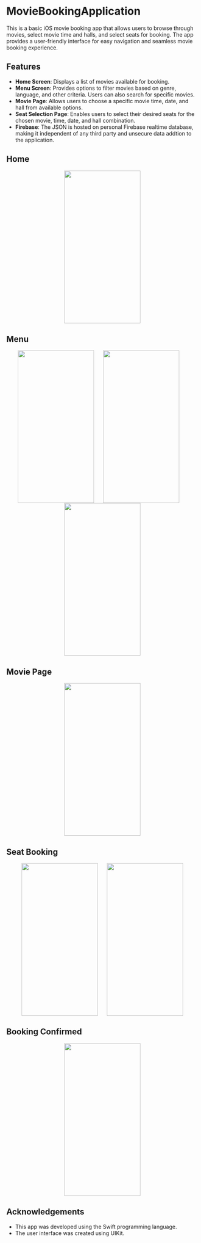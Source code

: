# MovieBookingApplication
This is a basic iOS movie booking app that allows users to browse through movies, select movie time and halls, and select seats for booking. The app provides a user-friendly interface for easy navigation and seamless movie booking experience.

## Features

- **Home Screen**: Displays a list of movies available for booking.
- **Menu Screen**: Provides options to filter movies based on genre, language, and other criteria. Users can also search for specific movies.
- **Movie Page**: Allows users to choose a specific movie time, date, and hall from available options.
- **Seat Selection Page**: Enables users to select their desired seats for the chosen movie, time, date, and hall combination.
- **Firebase**: The JSON is hosted on personal Firebase realtime database, making it independent of any third party and unsecure data addtion to the application.

<h2> Home </h2>
<p align="center">
<img src= "https://github.com/bh4v1-sh4rm4/MovieBookingApp/assets/77891389/b60177a9-fe6c-4549-9c57-de1c1ea3cb69" width="200" height="400" align="center"/>
</p>

<h2> Menu </h2>
<p align="center">
<img src="https://github.com/bh4v1-sh4rm4/MovieBookingApp/assets/77891389/2679f52a-348d-44cd-be85-ad0b5cfbd665" width="200" height="400" align="center"/>
  &nbsp;&nbsp;&nbsp;&nbsp;
  <img src="https://github.com/bh4v1-sh4rm4/MovieBookingApp/assets/77891389/abaf9830-077f-441a-8c93-bfa3b6f014dd" width="200" height="400" align="center"/>
  &nbsp;&nbsp;&nbsp;&nbsp;
  <img src="https://github.com/bh4v1-sh4rm4/MovieBookingApp/assets/77891389/51a97911-c847-48cf-8d79-55792da8d57c" width="200" height="400" align="center"/>
</p>

<h2> Movie Page </h2>
<p align="center">
<img src="https://github.com/bh4v1-sh4rm4/MovieBookingApp/assets/77891389/3955ab30-2c63-4330-a832-32c206351a0d" width="200" height="400" align="center"/>


<h2> Seat Booking </h2>
<p align="center">
<img src="https://github.com/bh4v1-sh4rm4/MovieBookingApp/assets/77891389/a74a87b7-35b1-4cb0-9f42-73a7192cdfe6" width="200" height="400" align="center"/>
  &nbsp;&nbsp;&nbsp;&nbsp;
  <img src="https://github.com/bh4v1-sh4rm4/MovieBookingApp/assets/77891389/04e8d8bf-e8ec-4c96-990c-e425c9a9a488" width="200" height="400" align="center"/>
</p>

<h2> Booking Confirmed </h2>
<p align="center">
<img src="https://github.com/bh4v1-sh4rm4/MovieBookingApp/assets/77891389/c7f6e7e9-b41b-45b9-ac24-a9dd08f6411e" width="200" height="400" align="center"/>
</p>

## Acknowledgements ##

- This app was developed using the Swift programming language.
- The user interface was created using UIKit.
